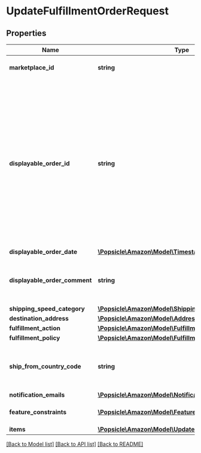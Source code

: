 # UpdateFulfillmentOrderRequest

## Properties
Name | Type | Description | Notes
------------ | ------------- | ------------- | -------------
**marketplace_id** | **string** | The marketplace the fulfillment order is placed against. | [optional] 
**displayable_order_id** | **string** | A fulfillment order identifier that the seller creates. This value displays as the order identifier in recipient-facing materials such as the outbound shipment packing slip. The value of DisplayableOrderId should match the order identifier that the seller provides to the recipient. The seller can use the SellerFulfillmentOrderId for this value or they can specify an alternate value if they want the recipient to reference an alternate order identifier. | [optional] 
**displayable_order_date** | [**\Popsicle\Amazon\Model\Timestamp**](Timestamp.md) |  | [optional] 
**displayable_order_comment** | **string** | Order-specific text that appears in recipient-facing materials such as the outbound shipment packing slip. | [optional] 
**shipping_speed_category** | [**\Popsicle\Amazon\Model\ShippingSpeedCategory**](ShippingSpeedCategory.md) |  | [optional] 
**destination_address** | [**\Popsicle\Amazon\Model\Address**](Address.md) |  | [optional] 
**fulfillment_action** | [**\Popsicle\Amazon\Model\FulfillmentAction**](FulfillmentAction.md) |  | [optional] 
**fulfillment_policy** | [**\Popsicle\Amazon\Model\FulfillmentPolicy**](FulfillmentPolicy.md) |  | [optional] 
**ship_from_country_code** | **string** | The two-character country code for the country from which the fulfillment order ships. Must be in ISO 3166-1 alpha-2 format. | [optional] 
**notification_emails** | [**\Popsicle\Amazon\Model\NotificationEmailList**](NotificationEmailList.md) |  | [optional] 
**feature_constraints** | [**\Popsicle\Amazon\Model\FeatureSettings[]**](FeatureSettings.md) | A list of features and their fulfillment policies to apply to the order. | [optional] 
**items** | [**\Popsicle\Amazon\Model\UpdateFulfillmentOrderItemList**](UpdateFulfillmentOrderItemList.md) |  | [optional] 

[[Back to Model list]](../../README.md#documentation-for-models) [[Back to API list]](../../README.md#documentation-for-api-endpoints) [[Back to README]](../../README.md)

